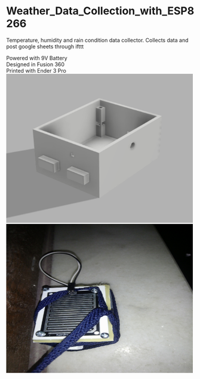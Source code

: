 # Weather_Data_Collection_with_ESP8266
Temperature, humidity and rain condition data collector. Collects data and post google sheets through ifttt

Powered with 9V Battery  
Designed in Fusion 360  
Printed with Ender 3 Pro  
<img src="https://github.com/heimdilon/Weather_Data_Collection_with_ESP8266/blob/main/pics/Screenshot_1.png" width="500" height="400" />  
<img src="https://github.com/heimdilon/Weather_Data_Collection_with_ESP8266/blob/main/pics/DSC_0019.JPG" width="500" height="400" />  


